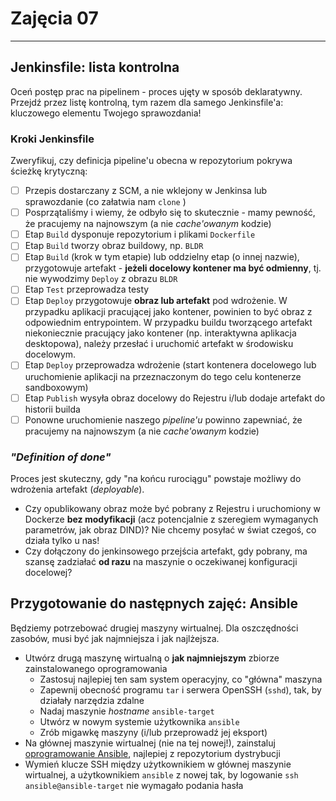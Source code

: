 # Zajęcia 07
---
## Jenkinsfile: lista kontrolna
Oceń postęp prac na pipelinem - proces ujęty w sposób deklaratywny. Przejdź przez listę kontrolną, tym razem dla samego Jenkinsfile'a: kluczowego elementu Twojego sprawozdania!

### Kroki Jenkinsfile
Zweryfikuj, czy definicja pipeline'u obecna w repozytorium pokrywa ścieżkę krytyczną:

- [ ] Przepis dostarczany z SCM, a nie wklejony w Jenkinsa lub sprawozdanie (co załatwia nam `clone` )
- [ ] Posprzątaliśmy i wiemy, że odbyło się to skutecznie - mamy pewność, że pracujemy na najnowszym (a nie *cache'owanym* kodzie)
- [ ] Etap `Build` dysponuje repozytorium i plikami `Dockerfile`
- [ ] Etap `Build` tworzy obraz buildowy, np. `BLDR`
- [ ] Etap `Build` (krok w tym etapie) lub oddzielny etap (o innej nazwie), przygotowuje artefakt - **jeżeli docelowy kontener ma być odmienny**, tj. nie wywodzimy `Deploy` z obrazu `BLDR`
- [ ] Etap `Test` przeprowadza testy
- [ ] Etap `Deploy` przygotowuje **obraz lub artefakt** pod wdrożenie. W przypadku aplikacji pracującej jako kontener, powinien to być obraz z odpowiednim entrypointem. W przypadku buildu tworzącego artefakt niekoniecznie pracujący jako kontener (np. interaktywna aplikacja desktopowa), należy przesłać i uruchomić artefakt w środowisku docelowym.
- [ ] Etap `Deploy` przeprowadza wdrożenie (start kontenera docelowego lub uruchomienie aplikacji na przeznaczonym do tego celu kontenerze sandboxowym)
- [ ] Etap `Publish` wysyła obraz docelowy do Rejestru i/lub dodaje artefakt do historii builda
- [ ] Ponowne uruchomienie naszego *pipeline'u* powinno zapewniać, że pracujemy na najnowszym (a nie *cache'owanym* kodzie)

### *"Definition of done"*
Proces jest skuteczny, gdy "na końcu rurociągu" powstaje możliwy do wdrożenia artefakt (*deployable*).
* Czy opublikowany obraz może być pobrany z Rejestru i uruchomiony w Dockerze **bez modyfikacji** (acz potencjalnie z szeregiem wymaganych parametrów, jak obraz DIND)? Nie chcemy posyłać w świat czegoś, co działa tylko u nas!
* Czy dołączony do jenkinsowego przejścia artefakt, gdy pobrany, ma szansę zadziałać **od razu** na maszynie o oczekiwanej konfiguracji docelowej?

## Przygotowanie do następnych zajęć: Ansible
Będziemy potrzebować drugiej maszyny wirtualnej. Dla oszczędności zasobów, musi być jak najmniejsza i jak najlżejsza.
* Utwórz drugą maszynę wirtualną o **jak najmniejszym** zbiorze zainstalowanego oprogramowania
  * Zastosuj najlepiej ten sam system operacyjny, co "główna" maszyna
  * Zapewnij obecność programu `tar` i serwera OpenSSH (`sshd`), tak, by działały narzędzia zdalne
  * Nadaj maszynie *hostname* `ansible-target`
  * Utwórz w nowym systemie użytkownika `ansible`
  * Zrób migawkę maszyny (i/lub przeprowadź jej eksport)
* Na głównej maszynie wirtualnej (nie na tej nowej!), zainstaluj [oprogramowanie Ansible](https://docs.ansible.com/ansible/2.9/installation_guide/index.html), najlepiej z repozytorium dystrybucji
* Wymień klucze SSH między użytkownikiem w głównej maszynie wirtualnej, a użytkownikiem `ansible` z nowej tak, by logowanie `ssh ansible@ansible-target` nie wymagało podania hasła
